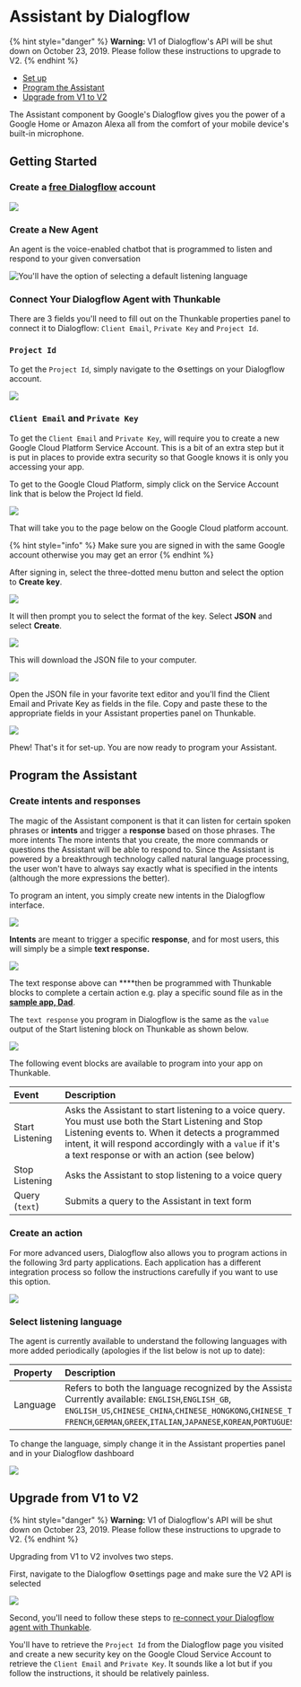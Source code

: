 # Assistant by Dialogflow

{% hint style="danger" %}
**Warning:** V1 of Dialogflow's API will be shut down on October 23, 2019. Please follow these instructions to upgrade to V2.
{% endhint %}

* [Set up](assistant.md#set-up)
* [Program the Assistant](assistant.md#program-the-assistant-in-dialogflow)
* [Upgrade from V1 to V2](assistant.md#upgrade-from-v1-to-v2)

The Assistant component by Google's Dialogflow gives you the power of a Google Home or Amazon Alexa all from the comfort of your mobile device's built-in microphone. 

## Getting Started

### **Create a** [**free Dialogflow**](https://dialogflow.com/) **account**

![](.gitbook/assets/assistant-dialogflow-fig-1.png)

### Create a New Agent

An agent is the voice-enabled chatbot that is programmed to listen and respond to your given conversation

![You&apos;ll have the option of selecting a default listening language](.gitbook/assets/screen-shot-2019-10-02-at-4.23.32-pm.png)

### Connect Your Dialogflow Agent with Thunkable

There are 3 fields you'll need to fill out on the Thunkable properties panel to connect it to Dialogflow: `Client Email`, `Private Key` and `Project Id`. 

### `Project Id`

To get the `Project Id`, simply navigate to the ⚙settings on your Dialogflow account.

![](.gitbook/assets/screen-shot-2019-10-02-at-8.54.04-pm.png)

### `Client Email` and `Private Key`

To get the `Client Email` and `Private Key`, will require you to create a new Google Cloud Platform Service Account. This is a bit of an extra step but it is put in places to provide extra security so that Google knows it is only you accessing your app.

To get to the Google Cloud Platform, simply click on the Service Account link that is below the Project Id field.

![](.gitbook/assets/screen-shot-2019-10-02-at-8.59.53-pm.png)

That will take you to the page below on the Google Cloud platform account.

{% hint style="info" %}
Make sure you are signed in with the same Google account otherwise you may get an error
{% endhint %}

After signing in, select the three-dotted menu button and select the option to **Create key**.

![](.gitbook/assets/thunkable-docs-exhibits-43%20%281%29.png)

It will then prompt you to select the format of the key.  Select **JSON** and select **Create**.

![](.gitbook/assets/screen-shot-2019-10-02-at-8.57.07-pm%20%281%29.png)

This will download the JSON file to your computer.

![](.gitbook/assets/screen-shot-2019-10-02-at-8.57.17-pm.png)

Open the JSON file in your favorite text editor and you'll find the Client Email and Private Key as fields in the file. Copy and paste these to the appropriate fields in your Assistant properties panel on Thunkable.

![](.gitbook/assets/screen-shot-2019-10-02-at-9.09.40-pm.png)

Phew!  That's it for set-up. You are now ready to program your Assistant.

## Program the Assistant

### Create intents and responses

The magic of the Assistant component is that it can listen for certain spoken phrases or **intents** and trigger a **response** based on those phrases. The more intents The more intents that you create, the more commands or questions the Assistant will be able to respond to. Since the Assistant is powered by a breakthrough technology called natural language processing, the user won't have to always say exactly what is specified in the intents \(although the more expressions the better\).

To program an intent, you simply create new intents in the Dialogflow interface.

![](.gitbook/assets/screen-shot-2019-10-02-at-4.57.45-pm.png)



 **Intents** are meant to trigger a specific **response**, and for most users, this will simply be a simple **text response.**

![](.gitbook/assets/screen-shot-2019-10-02-at-9.15.39-pm.png)

The text response above can ****then be programmed with Thunkable blocks to complete a certain action e.g. play a specific sound file as in the [**sample app, Dad**](https://x.thunkable.com/projects/5aac3404264501000175f715/Welcome/designer).

The `text response` you program in Dialogflow is the same as the `value` output of the Start listening block on Thunkable as shown below.

![](.gitbook/assets/screen-shot-2019-10-02-at-8.35.10-pm.png)

The following event blocks are available to program into your app on Thunkable. 

| Event | Description |
| :--- | :--- |
| Start Listening | Asks the Assistant to start listening to a voice query. You must use both the Start Listening and Stop Listening events to. When it detects a programmed intent, it will respond accordingly with a `value` if it's a text response or with an action \(see below\) |
| Stop Listening | Asks the Assistant to stop listening to a voice query |
| Query \(`text`\) | Submits a query to the Assistant in text form |

### Create an action

For more advanced users, Dialogflow also allows you to program actions in the following 3rd party applications. Each application has a different integration process so follow the instructions carefully if you want to use this option.

![](.gitbook/assets/screen-shot-2019-10-02-at-4.57.28-pm.png)

### Select listening language

The agent is currently available to understand the following languages with more added periodically \(apologies if the list below is not up to date\): 

| Property | Description |
| :--- | :--- |
| Language | Refers to both the language recognized by the Assistant and the language which it speaks aloud. Currently available: `ENGLISH`,`ENGLISH_GB`, `ENGLISH_US`,`CHINESE_CHINA`,`CHINESE_HONGKONG`,`CHINESE_TAIWAN`,`DUTCH`, `FRENCH`,`GERMAN`,`GREEK`,`ITALIAN`,`JAPANESE`,`KOREAN`,`PORTUGUESE`,`PORTUGUESE_BRAZIL`,`RUSSIAN`,`SPANISH`,`UKRANIAN` |

To change the language, simply change it in the Assistant properties panel and in your Dialogflow dashboard

![](.gitbook/assets/screen-shot-2019-10-02-at-9.24.53-pm.png)

## Upgrade from V1 to V2

{% hint style="danger" %}
**Warning:** V1 of Dialogflow's API will be shut down on October 23, 2019. Please follow these instructions to upgrade to V2.
{% endhint %}

Upgrading from V1 to V2 involves two steps. 

First, navigate to the Dialogflow ⚙settings page and make sure the V2 API is selected 

![](.gitbook/assets/screen-shot-2019-10-02-at-9.28.55-pm.png)

Second, you'll need to follow these steps to [re-connect your Dialogflow agent with Thunkable](assistant.md#connect-your-dialogflow-agent-with-thunkable).

You'll have to retrieve the `Project Id` from the Dialogflow page you visited and create a new security key on the Google Cloud Service Account to retrieve the `Client Email` and `Private Key`. It sounds like a lot but if you follow the instructions, it should be relatively painless.

